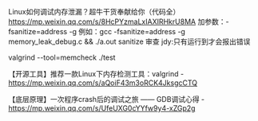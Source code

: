 Linux如何调试内存泄漏？超牛干货奉献给你（代码全）
https://mp.weixin.qq.com/s/8HcPYzmaLxIAXIRHkrU8MA
加参数：-fsanitize=address -g
例如：gcc -fsanitize=address -g memory_leak_debug.c &&   ./a.out
sanitize 审查
jdy:只有运行到才会报出错误



valgrind  --tool=memcheck  ./test

【开源工具】推荐一款Linux下内存检测工具：valgrind - https://mp.weixin.qq.com/s/aQoiF43m3oRCK4JksgcCTQ

【底层原理】一次程序crash后的调试之旅 —— GDB调试心得 - https://mp.weixin.qq.com/s/UfeUXG0cYYfw9y4-xZGp2g